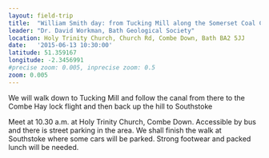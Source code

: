 ```yaml
---
layout: field-trip
title:  "William Smith day: from Tucking Mill along the Somerset Coal Canal"
leader: "Dr. David Workman, Bath Geological Society"
location: Holy Trinity Church, Church Rd, Combe Down, Bath BA2 5JJ
date:   '2015-06-13 10:30:00'
latitude: 51.359167
longitude: -2.3456991
#precise zoom: 0.005, inprecise zoom: 0.5
zoom: 0.005
---
```

We will walk down to Tucking Mill and follow the canal from there to the Combe Hay lock flight and then back up the hill to Southstoke

Meet at 10.30 a.m. at Holy Trinity Church, Combe Down. Accessible by bus and there is street parking in the area. We shall finish the walk at Southstoke where some cars will be parked. Strong footwear and packed lunch will be needed.